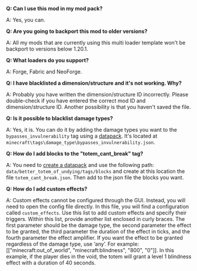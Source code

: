 **Q: Can I use this mod in my mod pack?**

A: Yes, you can.

**Q: Are you going to backport this mod to older versions?**

A: All my mods that are currently using this multi loader template won't be backport to versions below 1.20.1.

**Q: What loaders do you support?**

A: Forge, Fabric and NeoForge.

**Q: I have blacklisted a dimension/structure and it's not working. Why?**

A: Probably you have written the dimension/structure ID incorrectly. Please double-check if you have entered the correct mod ID and dimension/structure ID. Another possibility is that you haven't saved the file.

**Q: Is it possible to blacklist damage types?**

A: Yes, it is. You can do it by adding the damage types you want to the `bypasses_invulnerability` tag using a [datapack](https://minecraft.fandom.com/wiki/Tutorials/Creating_a_data_pack). It's located at `minecraft\tags\damage_type\bypasses_invulnerability.json`.

**Q: How do I add blocks to the "totem_cant_break" tag?**

A: You need to [create a datapack](https://minecraft.fandom.com/wiki/Tutorials/Creating_a_data_pack) and use the following path: `data/better_totem_of_undying/tags/blocks` and create at this location the file `totem_cant_break.json`. Then add to the json file the blocks you want.

**Q: How do I add custom effects?**

A: Custom effects cannot be configured through the GUI. Instead, you will need to open the config file directly. In this file, you will find a configuration called `custom_effects`. Use this list to add custom effects and specify their triggers. Within this list, provide another list enclosed in curly braces. The first parameter should be the damage type, the second parameter the effect to be granted, the third parameter the duration of the effect in ticks, and the fourth parameter the effect amplifier. If you want the effect to be granted regardless of the damage type, use ‘any’. For example: [["minecraft:out_of_world", "minecraft:blindness", "800", "0"]]. In this example, if the player dies in the void, the totem will grant a level 1 blindness effect with a duration of 40 seconds.
